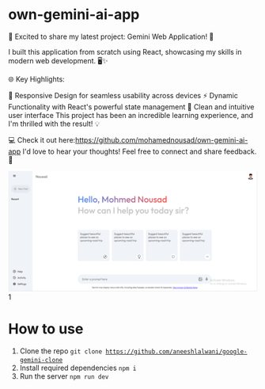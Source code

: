 # own-gemini-ai-app
🚀 Excited to share my latest project: Gemini Web Application! 🌟

I built this application from scratch using React, showcasing my skills in modern web development. 🖥️✨

🌐 Key Highlights:

🔄 Responsive Design for seamless usability across devices
⚡ Dynamic Functionality with React's powerful state management
🎨 Clean and intuitive user interface
This project has been an incredible learning experience, and I'm thrilled with the result! 💡

💻 Check it out here:https://github.com/mohamednousad/own-gemini-ai-app
I'd love to hear your thoughts! Feel free to connect and share feedback. 🙌

  ![output image](
https://github.com/mohamednousad/own-gemini-ai-app/blob/196c0cb0669a61cb30d0ed3f2d7e496e715f070d/src/assets/output.png
)1


# How to use

1.  Clone the repo <code>git clone https://github.com/aneeshlalwani/google-gemini-clone </code>
2.  Install required dependencies <code>npm i</code>
3. Run the server <code>npm run dev</code>





